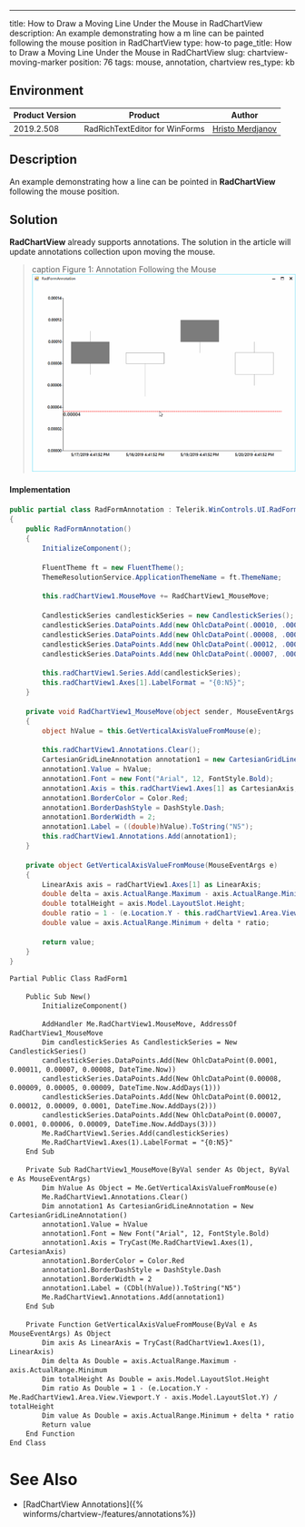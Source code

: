 ---
title: How to Draw a Moving Line Under the Mouse in RadChartView
description: An example demonstrating how a m line can be painted following the mouse position in RadChartView
type: how-to
page_title: How to Draw a Moving Line Under the Mouse in RadChartView
slug: chartview-moving-marker
position: 76
tags: mouse, annotation, chartview
res_type: kb

## Environment
 
|Product Version|Product|Author|
|----|----|----|
|2019.2.508|RadRichTextEditor for WinForms|[Hristo Merdjanov](https://www.telerik.com/blogs/author/hristo-merdjanov)|
 

## Description

An example demonstrating how a line can be pointed in **RadChartView** following the mouse position.

## Solution 

**RadChartView** already supports annotations. The solution in the article will update annotations collection upon moving the mouse. 

>caption Figure 1: Annotation Following the Mouse
![chartview-moving-line 001](images/chartview-moving-line001.gif)

#### Implementation

````C#
public partial class RadFormAnnotation : Telerik.WinControls.UI.RadForm
{
    public RadFormAnnotation()
    {
        InitializeComponent();

        FluentTheme ft = new FluentTheme();
        ThemeResolutionService.ApplicationThemeName = ft.ThemeName;

        this.radChartView1.MouseMove += RadChartView1_MouseMove;

        CandlestickSeries candlestickSeries = new CandlestickSeries();
        candlestickSeries.DataPoints.Add(new OhlcDataPoint(.00010, .00011, .00007, .00008, DateTime.Now));
        candlestickSeries.DataPoints.Add(new OhlcDataPoint(.00008, .00009, .00005, .00009, DateTime.Now.AddDays(1)));
        candlestickSeries.DataPoints.Add(new OhlcDataPoint(.00012, .00012, .00009, .00010, DateTime.Now.AddDays(2)));
        candlestickSeries.DataPoints.Add(new OhlcDataPoint(.00007, .00010, .00006, .00009, DateTime.Now.AddDays(3)));

        this.radChartView1.Series.Add(candlestickSeries);
        this.radChartView1.Axes[1].LabelFormat = "{0:N5}";
    }

    private void RadChartView1_MouseMove(object sender, MouseEventArgs e)
    {
        object hValue = this.GetVerticalAxisValueFromMouse(e);

        this.radChartView1.Annotations.Clear();
        CartesianGridLineAnnotation annotation1 = new CartesianGridLineAnnotation();
        annotation1.Value = hValue;
        annotation1.Font = new Font("Arial", 12, FontStyle.Bold);
        annotation1.Axis = this.radChartView1.Axes[1] as CartesianAxis;
        annotation1.BorderColor = Color.Red;
        annotation1.BorderDashStyle = DashStyle.Dash;
        annotation1.BorderWidth = 2;
        annotation1.Label = ((double)hValue).ToString("N5");
        this.radChartView1.Annotations.Add(annotation1);
    }

    private object GetVerticalAxisValueFromMouse(MouseEventArgs e)
    {
        LinearAxis axis = radChartView1.Axes[1] as LinearAxis;
        double delta = axis.ActualRange.Maximum - axis.ActualRange.Minimum;
        double totalHeight = axis.Model.LayoutSlot.Height;
        double ratio = 1 - (e.Location.Y - this.radChartView1.Area.View.Viewport.Y - axis.Model.LayoutSlot.Y) / totalHeight;
        double value = axis.ActualRange.Minimum + delta * ratio;

        return value;
    }
}

````
````VB.NET
Partial Public Class RadForm1

    Public Sub New()
        InitializeComponent()

        AddHandler Me.RadChartView1.MouseMove, AddressOf RadChartView1_MouseMove
        Dim candlestickSeries As CandlestickSeries = New CandlestickSeries()
        candlestickSeries.DataPoints.Add(New OhlcDataPoint(0.0001, 0.00011, 0.00007, 0.00008, DateTime.Now))
        candlestickSeries.DataPoints.Add(New OhlcDataPoint(0.00008, 0.00009, 0.00005, 0.00009, DateTime.Now.AddDays(1)))
        candlestickSeries.DataPoints.Add(New OhlcDataPoint(0.00012, 0.00012, 0.00009, 0.0001, DateTime.Now.AddDays(2)))
        candlestickSeries.DataPoints.Add(New OhlcDataPoint(0.00007, 0.0001, 0.00006, 0.00009, DateTime.Now.AddDays(3)))
        Me.RadChartView1.Series.Add(candlestickSeries)
        Me.RadChartView1.Axes(1).LabelFormat = "{0:N5}"
    End Sub

    Private Sub RadChartView1_MouseMove(ByVal sender As Object, ByVal e As MouseEventArgs)
        Dim hValue As Object = Me.GetVerticalAxisValueFromMouse(e)
        Me.RadChartView1.Annotations.Clear()
        Dim annotation1 As CartesianGridLineAnnotation = New CartesianGridLineAnnotation()
        annotation1.Value = hValue
        annotation1.Font = New Font("Arial", 12, FontStyle.Bold)
        annotation1.Axis = TryCast(Me.RadChartView1.Axes(1), CartesianAxis)
        annotation1.BorderColor = Color.Red
        annotation1.BorderDashStyle = DashStyle.Dash
        annotation1.BorderWidth = 2
        annotation1.Label = (CDbl(hValue)).ToString("N5")
        Me.RadChartView1.Annotations.Add(annotation1)
    End Sub

    Private Function GetVerticalAxisValueFromMouse(ByVal e As MouseEventArgs) As Object
        Dim axis As LinearAxis = TryCast(RadChartView1.Axes(1), LinearAxis)
        Dim delta As Double = axis.ActualRange.Maximum - axis.ActualRange.Minimum
        Dim totalHeight As Double = axis.Model.LayoutSlot.Height
        Dim ratio As Double = 1 - (e.Location.Y - Me.RadChartView1.Area.View.Viewport.Y - axis.Model.LayoutSlot.Y) / totalHeight
        Dim value As Double = axis.ActualRange.Minimum + delta * ratio
        Return value
    End Function
End Class

````

# See Also

* [RadChartView Annotations]({% winforms/chartview-/features/annotations%}) 

